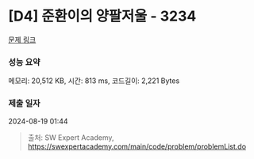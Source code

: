 # [D4] 준환이의 양팔저울 - 3234 

[문제 링크](https://swexpertacademy.com/main/code/problem/problemDetail.do?contestProbId=AWAe7XSKfUUDFAUw) 

### 성능 요약

메모리: 20,512 KB, 시간: 813 ms, 코드길이: 2,221 Bytes

### 제출 일자

2024-08-19 01:44



> 출처: SW Expert Academy, https://swexpertacademy.com/main/code/problem/problemList.do